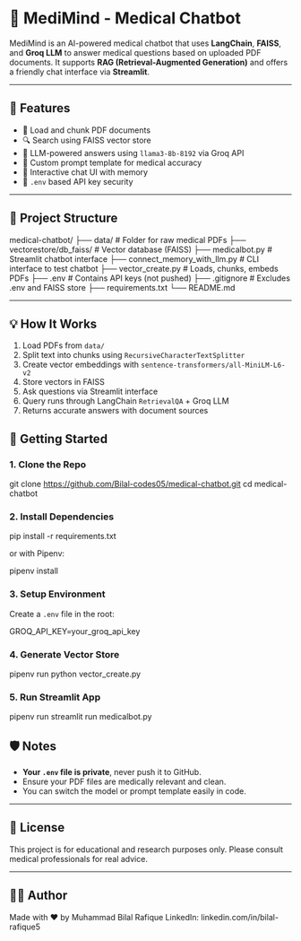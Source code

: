 
# 🧠 MediMind - Medical Chatbot

MediMind is an AI-powered medical chatbot that uses **LangChain**, **FAISS**, and **Groq LLM** to answer medical questions based on uploaded PDF documents. It supports **RAG (Retrieval-Augmented Generation)** and offers a friendly chat interface via **Streamlit**.

---

## 🔧 Features

- 🧾 Load and chunk PDF documents
- 🔍 Search using FAISS vector store
- 🤖 LLM-powered answers using `llama3-8b-8192` via Groq API
- 🧠 Custom prompt template for medical accuracy
- 💬 Interactive chat UI with memory
- 🔐 `.env` based API key security

---

## 📁 Project Structure



medical-chatbot/
├── data/                       # Folder for raw medical PDFs
├── vectorestore/db\_faiss/     # Vector database (FAISS)
├── medicalbot.py              # Streamlit chatbot interface
├── connect\_memory\_with\_llm.py # CLI interface to test chatbot
├── vector\_create.py           # Loads, chunks, embeds PDFs
├── .env                       # Contains API keys (not pushed)
├── .gitignore                 # Excludes .env and FAISS store
├── requirements.txt
└── README.md



---

## 💡 How It Works

1. Load PDFs from `data/`
2. Split text into chunks using `RecursiveCharacterTextSplitter`
3. Create vector embeddings with `sentence-transformers/all-MiniLM-L6-v2`
4. Store vectors in FAISS
5. Ask questions via Streamlit interface
6. Query runs through LangChain `RetrievalQA` + Groq LLM
7. Returns accurate answers with document sources


## 🚀 Getting Started

### 1. Clone the Repo

git clone https://github.com/Bilal-codes05/medical-chatbot.git
cd medical-chatbot


### 2. Install Dependencies


pip install -r requirements.txt


or with Pipenv:


pipenv install

### 3. Setup Environment

Create a `.env` file in the root:


GROQ_API_KEY=your_groq_api_key


### 4. Generate Vector Store


pipenv run python vector_create.py


### 5. Run Streamlit App
pipenv run streamlit run medicalbot.py



## 🛡️ Notes

* **Your `.env` file is private**, never push it to GitHub.
* Ensure your PDF files are medically relevant and clean.
* You can switch the model or prompt template easily in code.

---

## 📜 License

This project is for educational and research purposes only. Please consult medical professionals for real advice.

---

## 👨‍💻 Author

Made with ❤️ by Muhammad Bilal Rafique
LinkedIn: linkedin.com/in/bilal-rafique5


